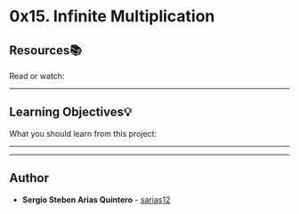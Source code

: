 # 0x15. Infinite Multiplication

## Resources:books:
Read or watch:

---
## Learning Objectives:bulb:
What you should learn from this project:

---
---

## Author
* **Sergio Steben Arias Quintero** - [sarias12](https://github.com/sarias12)